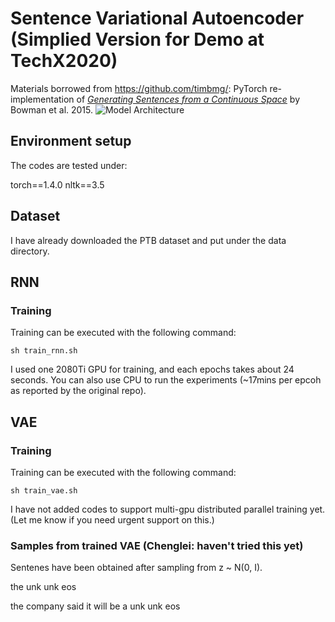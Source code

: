 # Sentence Variational Autoencoder (Simplied Version for Demo at TechX2020)

Materials borrowed from https://github.com/timbmg/: PyTorch re-implementation of [_Generating Sentences from a Continuous Space_](https://arxiv.org/abs/1511.06349) by Bowman et al. 2015.
![Model Architecture](https://github.com/hammad001/Language-Modelling-CSE291-AS2/blob/master/figs/model.png "Model Architecture")

## Environment setup

The codes are tested under: 

torch==1.4.0
nltk==3.5

## Dataset

I have already downloaded the PTB dataset and put under the data directory.

## RNN
### Training

Training can be executed with the following command:
```
sh train_rnn.sh
```

I used one 2080Ti GPU for training, and each epochs takes about 24 seconds.
You can also use CPU to run the experiments (~17mins per epcoh as reported by the original repo).




## VAE
### Training 

Training can be executed with the following command:
```
sh train_vae.sh
```


I have not added codes to support multi-gpu distributed parallel training yet. (Let me know if you need urgent support on this.)

### Samples from trained VAE (Chenglei: haven't tried this yet)
Sentenes have been obtained after sampling from z ~ N(0, I).  

the unk unk eos
  
the company said it will be a unk unk eos



